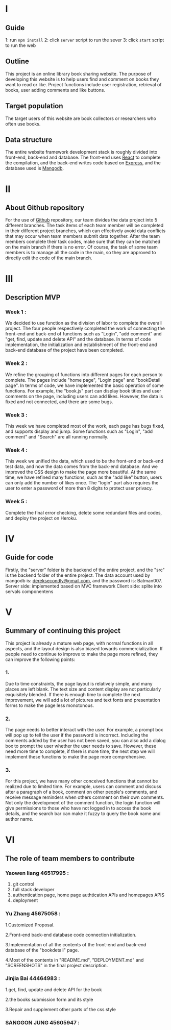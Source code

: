# Ⅰ
## Guide
1: run ```npm install```
2: click `server` script to run the sever
3: click `start` script to run the web


## Outline

This project is an online library book sharing website. The purpose of developing this website is to help users find and comment on books they want to read or like. Project functions include user registration, retrieval of books, user adding comments and like buttons.

## Target population

The target users of this website are book collectors or researchers who often use books.

## Data structure

The entire website framework development stack is roughly divided into front-end, back-end and database. The front-end uses [React](https://reactjs.org/) to complete the compilation, and the back-end writes code based on [Express](https://expressjs.com/), and the database used is [Mangodb](https://mongoosejs.com/docs/guide.html).


# Ⅱ

## About Github repository

For the use of [Github](https://github.com/) repository, our team divides the data project into 5 different branches. The task items of each team member will be completed in their different project branches, which can effectively avoid data conflicts that may occur when team members submit data together. After the team members complete their task codes, make sure that they can be matched on the main branch if there is no error. Of course, the task of some team members is to manage all the code in the main, so they are approved to directly edit the code of the main branch.


# Ⅲ

## Description MVP

### Week 1 : 
We decided to use function as the division of labor to complete the overall project. The four people respectively completed the work of connecting the front-end and back-end of functions such as "Login", "add comment" and "get, find, update and delete API" and the database. In terms of code implementation, the initialization and establishment of the front-end and back-end database of the project have been completed.

### Week 2 :
We refine the grouping of functions into different pages for each person to complete. The pages include "home page", "Login page" and "bookDetail page". In terms of code, we have implemented the basic operation of some functions. For example, the "book.js" part can display book titles and user comments on the page, including users can add likes. However, the data is fixed and not connected, and there are some bugs.

### Week 3 :
This week we have completed most of the work, each page has bugs fixed, and supports display and jump. Some functions such as "Login", "add comment" and "Search" are all running normally.

### Week 4 :
This week we unified the data, which used to be the front-end or back-end test data, and now the data comes from the back-end database. And we improved the CSS design to make the page more beautiful. At the same time, we have refined many functions, such as the "add like" button, users can only add the number of likes once. The "login" part also requires the user to enter a password of more than 8 digits to protect user privacy.

### Week 5 :
Complete the final error checking, delete some redundant files and codes, and deploy the project on Heroku.


# Ⅳ

## Guide for code

Firstly, the "server" folder is the backend of the entire project, and the "src" is the backend folder of the entire project. The data account used by mangodb is: [dereksecondly@gmail.com](https://account.mongodb.com/account/login), and the password is: Batman007.
Server side: implemented based on MVC framework
Client side: splite into servals componentens



# Ⅴ

## Summary of continuing this project

This project is already a mature web page, with normal functions in all aspects, and the layout design is also biased towards commercialization. If people need to continue to improve to make the page more refined, they can improve the following points:

### 1. 
Due to time constraints, the page layout is relatively simple, and many places are left blank. The text size and content display are not particularly exquisitely blended. If there is enough time to complete the next improvement, we will add a lot of pictures and text fonts and presentation forms to make the page less monotonous.

### 2.
The page needs to better interact with the user. For example, a prompt box will pop up to tell the user if the password is incorrect. Including the comments added by the user has not been saved, you can also add a dialog box to prompt the user whether the user needs to save. However, these need more time to complete, if there is more time, the next step we will implement these functions to make the page more comprehensive.

### 3.
For this project, we have many other conceived functions that cannot be realized due to limited time. For example, users can comment and discuss after a paragraph of a book, comment on other people's comments, and receive message reminders when others comment on their own comments. Not only the development of the comment function, the login function will give permissions to those who have not logged in to access the book details, and the search bar can make it fuzzy to query the book name and author name.


# Ⅵ

## The role of team members to contribute

### Yaowen liang 46517995 :
1. git control 
2. full stack developer
3. authentication page, home page authtication APIs and homepages APIS 
4. deployment

### Yu Zhang 45675058 :

1.Customized Proposal.

2.Front-end back-end database code connection initialization.

3.Implementation of all the contents of the front-end and back-end database of the "bookdetail" page.

4.Most of the contents in "README.md", "DEPLOYMENT.md" and "SCREENSHOTS" in the final project description.


### Jinjia Bai 44464983 : 

1.get, find, update and delete API for the book

2.the books submission form and its style

3.Repair and supplement other parts of the css style

### SANGGON JUNG 45605947 :



